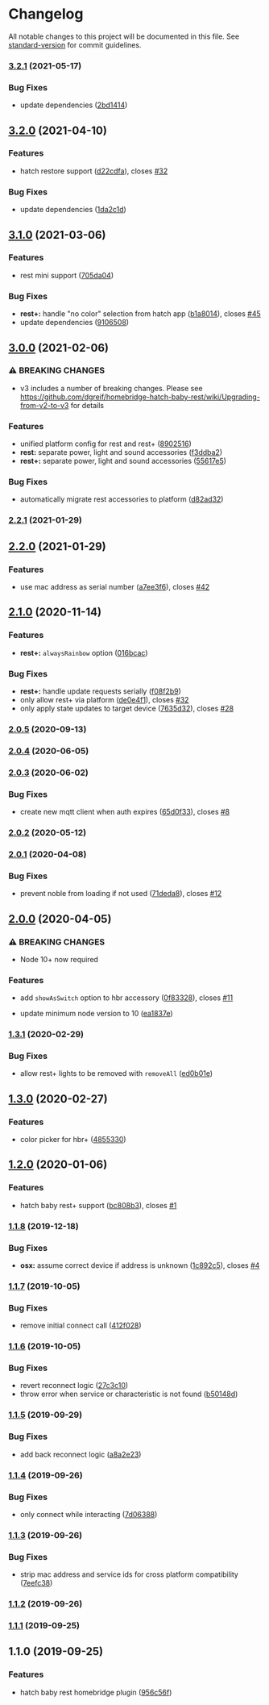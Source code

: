 # Changelog

All notable changes to this project will be documented in this file. See [standard-version](https://github.com/conventional-changelog/standard-version) for commit guidelines.

### [3.2.1](https://github.com/dgreif/homebridge-hatch-baby-rest/compare/v3.2.0...v3.2.1) (2021-05-17)


### Bug Fixes

* update dependencies ([2bd1414](https://github.com/dgreif/homebridge-hatch-baby-rest/commit/2bd141413c459eaa0e8ec66cbf856cf2c588bdfc))

## [3.2.0](https://github.com/dgreif/homebridge-hatch-baby-rest/compare/v3.1.0...v3.2.0) (2021-04-10)


### Features

* hatch restore support ([d22cdfa](https://github.com/dgreif/homebridge-hatch-baby-rest/commit/d22cdfae21dc076af9df3060439a2e96dbb6e4c9)), closes [#32](https://github.com/dgreif/homebridge-hatch-baby-rest/issues/32)


### Bug Fixes

* update dependencies ([1da2c1d](https://github.com/dgreif/homebridge-hatch-baby-rest/commit/1da2c1d910068e253f66b2861462689def39d342))

## [3.1.0](https://github.com/dgreif/homebridge-hatch-baby-rest/compare/v3.0.0...v3.1.0) (2021-03-06)


### Features

* rest mini support ([705da04](https://github.com/dgreif/homebridge-hatch-baby-rest/commit/705da043dd5fb3def2ef24559535b963783e306a))


### Bug Fixes

* **rest+:** handle "no color" selection from hatch app ([b1a8014](https://github.com/dgreif/homebridge-hatch-baby-rest/commit/b1a801464419c47ee2608633c9209ea80902a879)), closes [#45](https://github.com/dgreif/homebridge-hatch-baby-rest/issues/45)
* update dependencies ([9106508](https://github.com/dgreif/homebridge-hatch-baby-rest/commit/9106508a4cd5426208fdf8d4af15b5e947df62cb))

## [3.0.0](https://github.com/dgreif/homebridge-hatch-baby-rest/compare/v2.2.1...v3.0.0) (2021-02-06)


### ⚠ BREAKING CHANGES

* v3 includes a number of breaking changes.  Please see https://github.com/dgreif/homebridge-hatch-baby-rest/wiki/Upgrading-from-v2-to-v3 for details

### Features

* unified platform config for rest and rest+ ([8902516](https://github.com/dgreif/homebridge-hatch-baby-rest/commit/89025164d36eefcc0f97572a652f302728d46e3d))
* **rest:** separate power, light and sound accessories ([f3ddba2](https://github.com/dgreif/homebridge-hatch-baby-rest/commit/f3ddba261658209c0ca98166d5296da123a6802a))
* **rest+:** separate power, light and sound accessories ([55617e5](https://github.com/dgreif/homebridge-hatch-baby-rest/commit/55617e5c78565c6068143fdb7b34401c42dceb70))


### Bug Fixes

* automatically migrate rest accessories to platform ([d82ad32](https://github.com/dgreif/homebridge-hatch-baby-rest/commit/d82ad32ca6623300fae137a75dbc6c5bd17c4b40))

### [2.2.1](https://github.com/dgreif/homebridge-hatch-baby-rest/compare/v2.2.0...v2.2.1) (2021-01-29)

## [2.2.0](https://github.com/dgreif/homebridge-hatch-baby-rest/compare/v2.1.0...v2.2.0) (2021-01-29)


### Features

* use mac address as serial number ([a7ee3f6](https://github.com/dgreif/homebridge-hatch-baby-rest/commit/a7ee3f601bb20e351aa12d6eafbcb64e07fbc998)), closes [#42](https://github.com/dgreif/homebridge-hatch-baby-rest/issues/42)

## [2.1.0](https://github.com/dgreif/homebridge-hatch-baby-rest/compare/v2.0.5...v2.1.0) (2020-11-14)


### Features

* **rest+:** `alwaysRainbow` option ([016bcac](https://github.com/dgreif/homebridge-hatch-baby-rest/commit/016bcac7339b13762ef67f9c4113e0dec7aed8bb))


### Bug Fixes

* **rest+:** handle update requests serially ([f08f2b9](https://github.com/dgreif/homebridge-hatch-baby-rest/commit/f08f2b9e76f73075546420cffce2b31d3c900078))
* only allow rest+ via platform ([de0e4f1](https://github.com/dgreif/homebridge-hatch-baby-rest/commit/de0e4f1e6adfc83a33c21dc7163bbaa560cbc7e8)), closes [#32](https://github.com/dgreif/homebridge-hatch-baby-rest/issues/32)
* only apply state updates to target device ([7635d32](https://github.com/dgreif/homebridge-hatch-baby-rest/commit/7635d32f662a508e97a647fcd2726b79545ba4a0)), closes [#28](https://github.com/dgreif/homebridge-hatch-baby-rest/issues/28)

### [2.0.5](https://github.com/dgreif/homebridge-hatch-baby-rest/compare/v2.0.4...v2.0.5) (2020-09-13)

### [2.0.4](https://github.com/dgreif/homebridge-hatch-baby-rest/compare/v2.0.3...v2.0.4) (2020-06-05)

### [2.0.3](https://github.com/dgreif/homebridge-hatch-baby-rest/compare/v2.0.2...v2.0.3) (2020-06-02)


### Bug Fixes

* create new mqtt client when auth expires ([65d0f33](https://github.com/dgreif/homebridge-hatch-baby-rest/commit/65d0f33ae62ef434daa9160451ede8b53102e226)), closes [#8](https://github.com/dgreif/homebridge-hatch-baby-rest/issues/8)

### [2.0.2](https://github.com/dgreif/homebridge-hatch-baby-rest/compare/v2.0.1...v2.0.2) (2020-05-12)

### [2.0.1](https://github.com/dgreif/homebridge-hatch-baby-rest/compare/v2.0.0...v2.0.1) (2020-04-08)


### Bug Fixes

* prevent noble from loading if not used ([71deda8](https://github.com/dgreif/homebridge-hatch-baby-rest/commit/71deda858423185f24d04e8434811214cb16105e)), closes [#12](https://github.com/dgreif/homebridge-hatch-baby-rest/issues/12)

## [2.0.0](https://github.com/dgreif/homebridge-hatch-baby-rest/compare/v1.3.1...v2.0.0) (2020-04-05)


### ⚠ BREAKING CHANGES

* Node 10+ now required

### Features

* add `showAsSwitch` option to hbr accessory ([0f83328](https://github.com/dgreif/homebridge-hatch-baby-rest/commit/0f833281ae06f50f031343dcae135bc4c53fd720)), closes [#11](https://github.com/dgreif/homebridge-hatch-baby-rest/issues/11)


* update minimum node version to 10 ([ea1837e](https://github.com/dgreif/homebridge-hatch-baby-rest/commit/ea1837e031f2324bc82b6e92fc47aafe70441351))

### [1.3.1](https://github.com/dgreif/homebridge-hatch-baby-rest/compare/v1.3.0...v1.3.1) (2020-02-29)


### Bug Fixes

* allow rest+ lights to be removed with `removeAll` ([ed0b01e](https://github.com/dgreif/homebridge-hatch-baby-rest/commit/ed0b01ebf94e41fb49f816a14a237f0474fc1d55))

## [1.3.0](https://github.com/dgreif/homebridge-hatch-baby-rest/compare/v1.2.0...v1.3.0) (2020-02-27)


### Features

* color picker for hbr+ ([4855330](https://github.com/dgreif/homebridge-hatch-baby-rest/commit/48553302174b77c8a6152d69f7eca07ee60156a8))

## [1.2.0](https://github.com/dgreif/homebridge-hatch-baby-rest/compare/v1.1.8...v1.2.0) (2020-01-06)


### Features

* hatch baby rest+ support ([bc808b3](https://github.com/dgreif/homebridge-hatch-baby-rest/commit/bc808b3f3943e6644b0c401944ae017a7f891ff0)), closes [#1](https://github.com/dgreif/homebridge-hatch-baby-rest/issues/1)

### [1.1.8](https://github.com/dgreif/homebridge-hatch-baby-rest/compare/v1.1.7...v1.1.8) (2019-12-18)


### Bug Fixes

* **osx:** assume correct device if address is unknown ([1c892c5](https://github.com/dgreif/homebridge-hatch-baby-rest/commit/1c892c5bcce13332dc215ed855a210ff23505b14)), closes [#4](https://github.com/dgreif/homebridge-hatch-baby-rest/issues/4)

### [1.1.7](https://github.com/dgreif/homebridge-hatch-baby-rest/compare/v1.1.6...v1.1.7) (2019-10-05)


### Bug Fixes

* remove initial connect call ([412f028](https://github.com/dgreif/homebridge-hatch-baby-rest/commit/412f028))

### [1.1.6](https://github.com/dgreif/homebridge-hatch-baby-rest/compare/v1.1.5...v1.1.6) (2019-10-05)


### Bug Fixes

* revert reconnect logic ([27c3c10](https://github.com/dgreif/homebridge-hatch-baby-rest/commit/27c3c10))
* throw error when service or characteristic is not found ([b50148d](https://github.com/dgreif/homebridge-hatch-baby-rest/commit/b50148d))

### [1.1.5](https://github.com/dgreif/homebridge-hatch-baby-rest/compare/v1.1.4...v1.1.5) (2019-09-29)


### Bug Fixes

* add back reconnect logic ([a8a2e23](https://github.com/dgreif/homebridge-hatch-baby-rest/commit/a8a2e23))

### [1.1.4](https://github.com/dgreif/homebridge-hatch-baby-rest/compare/v1.1.3...v1.1.4) (2019-09-26)


### Bug Fixes

* only connect while interacting ([7d06388](https://github.com/dgreif/homebridge-hatch-baby-rest/commit/7d06388))

### [1.1.3](https://github.com/dgreif/homebridge-hatch-baby-rest/compare/v1.1.2...v1.1.3) (2019-09-26)


### Bug Fixes

* strip mac address and service ids for cross platform compatibility ([7eefc38](https://github.com/dgreif/homebridge-hatch-baby-rest/commit/7eefc38))

### [1.1.2](https://github.com/dgreif/homebridge-hatch-baby-rest/compare/v1.1.1...v1.1.2) (2019-09-26)

### [1.1.1](https://github.com/dgreif/homebridge-hatch-baby-rest/compare/v1.1.0...v1.1.1) (2019-09-25)

## 1.1.0 (2019-09-25)


### Features

* hatch baby rest homebridge plugin ([956c56f](https://github.com/dgreif/homebridge-hatch-baby-rest/commit/956c56f))
